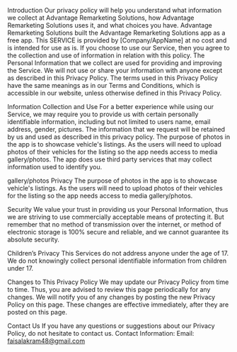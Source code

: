 Introduction
Our privacy policy will help you understand what information we collect at Advantage Remarketing Solutions, how Advantage Remarketing Solutions uses it, and what choices you have. Advantage Remarketing Solutions built the Advantage Remarketing Solutions  app as a free app. This SERVICE is provided by [Company/AppName] at no cost and is intended for use as is. If you choose to use our Service, then you agree to the collection and use of information in relation with this policy. The Personal Information that we collect are used for providing and improving the Service. We will not use or share your information with anyone except as described in this Privacy Policy.
The terms used in this Privacy Policy have the same meanings as in our Terms and Conditions, which is accessible in our website, unless otherwise defined in this Privacy Policy.

Information Collection and Use
For a better experience while using our Service, we may require you to provide us with certain personally identifiable information, including but not limited to users name, email address, gender, pictures. The information that we request will be retained by us and used as described in this privacy policy.
The purpose of photos in the app is to showcase vehicle's listings. As the users will need to upload photos of their vehicles for the listing so the app needs access to media gallery/photos.
The app does use third party services that may collect information used to identify you.


gallery/photos Privacy
The purpose of photos in the app is to showcase vehicle's listings. As the users will need to upload photos of their vehicles for the listing so the app needs access to media gallery/photos.

Security
We value your trust in providing us your Personal Information, thus we are striving to use commercially acceptable means of protecting it. But remember that no method of transmission over the internet, or method of electronic storage is 100% secure and reliable, and we cannot guarantee its absolute security.

Children’s Privacy
This Services do not address anyone under the age of 17. We do not knowingly collect personal identifiable information from children under 17. 

Changes to This Privacy Policy
We may update our Privacy Policy from time to time. Thus, you are advised to review this page periodically for any changes. We will notify you of any changes by posting the new Privacy Policy on this page. These changes are effective immediately, after they are posted on this page.

Contact Us
If you have any questions or suggestions about our Privacy Policy, do not hesitate to contact us.
Contact Information:
Email: faisalakram48@gmail.com 
